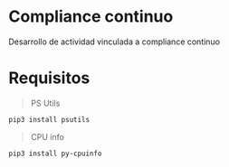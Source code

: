# Compliance continuo
Desarrollo de actividad vinculada a compliance continuo

# Requisitos
> PS Utils
```sh
pip3 install psutils
```
> CPU info
```sh
pip3 install py-cpuinfo
```